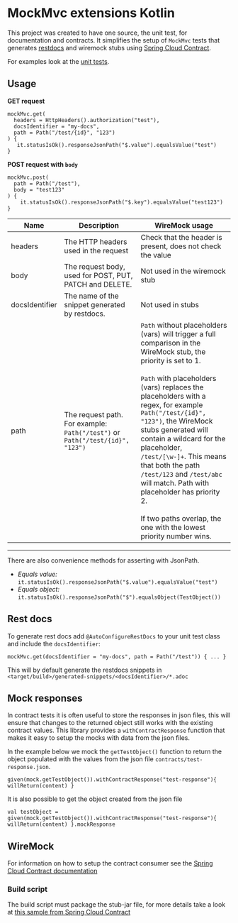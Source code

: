 # MockMvc extensions Kotlin

This project was created to have one source, the unit test, for documentation and contracts.
It simplifies the setup of `MockMvc` tests that generates [restdocs](https://spring.io/projects/spring-restdocs)
and wiremock stubs using [Spring Cloud Contract](https://spring.io/projects/spring-cloud-contract).

For examples look at the [unit tests](https://github.com/Skatteetaten/mockmvc-extensions-kotlin/blob/master/src/test/kotlin/no/skatteetaten/aurora/mockmvc/extensions/ControllerIntegrationTest.kt).

## Usage

**GET request**
```
mockMvc.get(
  headers = HttpHeaders().authorization("test"),
  docsIdentifier = "my-docs",
  path = Path("/test/{id}", "123")
) {
   it.statusIsOk().responseJsonPath("$.value").equalsValue("test")
}
```

**POST request with `body`**
```
mockMvc.post(
  path = Path("/test"),
  body = "test123"
) {
    it.statusIsOk().responseJsonPath("$.key").equalsValue("test123")
}
```


| Name | Description | WireMock usage |
|------|-------------|----------------|
| headers         | The HTTP headers used in the request                                | Check that the header is present, does not check the value |
| body            | The request body, used for POST, PUT, PATCH and DELETE.             | Not used in the wiremock stub |
| docsIdentifier  | The name of the snippet generated by restdocs.                      | Not used in stubs  |
| path            | The request path. For example: `Path("/test")` or `Path("/test/{id}", "123")` | `Path` without placeholders (vars) will trigger a full comparison in the WireMock stub, the priority is set to 1.<br><br>`Path` with placeholders (vars) replaces the placeholders with a regex, for example `Path("/test/{id}", "123")`, the WireMock stubs generated will contain a wildcard for the placeholder, `/test/[\w-]+`. This means that both the path `/test/123` and `/test/abc` will match. Path with placeholder has priority 2.<br><br>If two paths overlap, the one with the lowest priority number wins.|

---

There are also convenience methods for asserting with JsonPath.  
* *Equals value:* `it.statusIsOk().responseJsonPath("$.value").equalsValue("test")`
* *Equals object:* `it.statusIsOk().responseJsonPath("$").equalsObject(TestObject())`

## Rest docs

To generate rest docs add `@AutoConfigureRestDocs` to your unit test class and include the `docsIdentifier`:
```
mockMvc.get(docsIdentifier = "my-docs", path = Path("/test")) { ... }
```

This will by default generate the restdocs snippets in `<target/build>/generated-snippets/<docsIdentifier>/*.adoc`

## Mock responses

In contract tests it is often useful to store the responses in json files, this will ensure that changes to the returned object still works with the existing contract values.
This library provides a `withContractResponse` function that makes it easy to setup the mocks with data from the json files.

In the example below we mock the `getTestObject()` function to return the object populated with the values from the json file `contracts/test-response.json`.

```
given(mock.getTestObject()).withContractResponse("test-response"){ willReturn(content) }
```

It is also possible to get the object created from the json file
```
val testObject = given(mock.getTestObject()).withContractResponse("test-response"){ willReturn(content) }.mockResponse
```


## WireMock

For information on how to setup the contract consumer see the [Spring Cloud Contract documentation](https://cloud.spring.io/spring-cloud-contract/spring-cloud-contract.html#_client_side)

### Build script

The build script must package the stub-jar file,
for more details take a look at [this sample from Spring Cloud Contract](https://github.com/spring-cloud-samples/spring-cloud-contract-samples/blob/master/producer_with_restdocs/build.gradle#L83)


